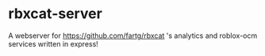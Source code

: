 # rbxcat-server
A webserver for https://github.com/fartg/rbxcat 's analytics and roblox-ocm services written in express!

